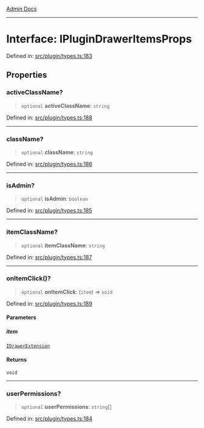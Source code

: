 [Admin Docs](/)

***

# Interface: IPluginDrawerItemsProps

Defined in: [src/plugin/types.ts:183](https://github.com/PalisadoesFoundation/talawa-admin/blob/main/src/plugin/types.ts#L183)

## Properties

### activeClassName?

> `optional` **activeClassName**: `string`

Defined in: [src/plugin/types.ts:188](https://github.com/PalisadoesFoundation/talawa-admin/blob/main/src/plugin/types.ts#L188)

***

### className?

> `optional` **className**: `string`

Defined in: [src/plugin/types.ts:186](https://github.com/PalisadoesFoundation/talawa-admin/blob/main/src/plugin/types.ts#L186)

***

### isAdmin?

> `optional` **isAdmin**: `boolean`

Defined in: [src/plugin/types.ts:185](https://github.com/PalisadoesFoundation/talawa-admin/blob/main/src/plugin/types.ts#L185)

***

### itemClassName?

> `optional` **itemClassName**: `string`

Defined in: [src/plugin/types.ts:187](https://github.com/PalisadoesFoundation/talawa-admin/blob/main/src/plugin/types.ts#L187)

***

### onItemClick()?

> `optional` **onItemClick**: (`item`) => `void`

Defined in: [src/plugin/types.ts:189](https://github.com/PalisadoesFoundation/talawa-admin/blob/main/src/plugin/types.ts#L189)

#### Parameters

##### item

[`IDrawerExtension`](IDrawerExtension.md)

#### Returns

`void`

***

### userPermissions?

> `optional` **userPermissions**: `string`[]

Defined in: [src/plugin/types.ts:184](https://github.com/PalisadoesFoundation/talawa-admin/blob/main/src/plugin/types.ts#L184)

